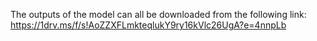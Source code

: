 The outputs of the model can all be downloaded from the following link:
https://1drv.ms/f/s!AoZZXFLmkteqlukY9ry16kVlc26UgA?e=4nnpLb